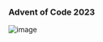 ### Advent of Code 2023
![image](https://github.com/cheeweisoh/algorithms/assets/90556596/c848b5ae-9926-4cb2-b051-c9ea502ad8d4)
